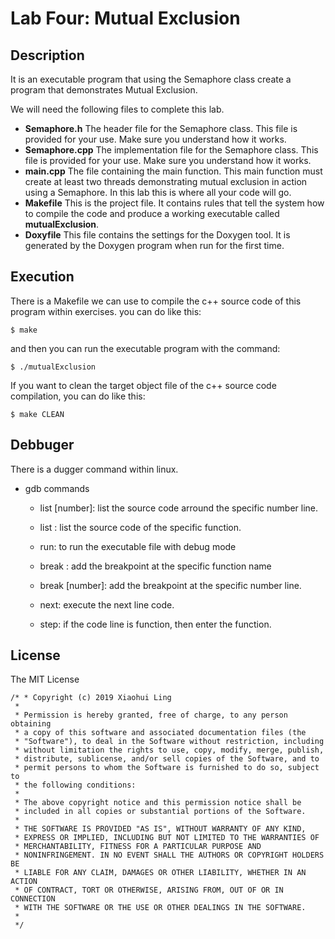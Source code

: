# Lab Four: Mutual Exclusion

## Description
It is an executable program that using the Semaphore class create a program that demonstrates Mutual
Exclusion.

We will need the following files to complete this lab.
- **Semaphore.h** The header file for the Semaphore class. This file is provided for your use. Make sure you understand how it works.
- **Semaphore.cpp** The implementation file for the Semaphore class. This file is provided for your use. Make sure you understand how it works.
- **main.cpp** The file containing the main function. This main function must create at least two threads demonstrating mutual exclusion in action using a Semaphore. In this lab this is where all your code will go.
- **Makefile** This is the project file. It contains rules that tell the system how to compile the code and produce a working executable called **mutualExclusion**.
- **Doxyfile** This file contains the settings for the Doxygen tool. It is generated by the Doxygen program when run for the first time.

## Execution
There is a Makefile we can use to compile the c++ source code of this program within exercises. you can do like this:
```
$ make
```
and then you can run the executable program with the command:
```
$ ./mutualExclusion
```
If you want to clean the target object file of the c++ source code compilation, you can do like this:
```
$ make CLEAN
```

## Debbuger
There is a dugger command within linux.

- gdb commands
  - list [number]: list the source code arround the specific number line.

  - list : list the source code of the specific function.

  - run: to run the executable file with debug mode

  - break : add the breakpoint at the specific function name

  - break [number]: add the breakpoint at the specific number line.

  - next: execute the next line code.

  - step: if the code line is function, then enter the function.
  
  
## License
The MIT License
```
/* * Copyright (c) 2019 Xiaohui Ling
 * 
 * Permission is hereby granted, free of charge, to any person obtaining
 * a copy of this software and associated documentation files (the
 * "Software"), to deal in the Software without restriction, including
 * without limitation the rights to use, copy, modify, merge, publish,
 * distribute, sublicense, and/or sell copies of the Software, and to
 * permit persons to whom the Software is furnished to do so, subject to
 * the following conditions:
 * 
 * The above copyright notice and this permission notice shall be
 * included in all copies or substantial portions of the Software.
 * 
 * THE SOFTWARE IS PROVIDED "AS IS", WITHOUT WARRANTY OF ANY KIND,
 * EXPRESS OR IMPLIED, INCLUDING BUT NOT LIMITED TO THE WARRANTIES OF
 * MERCHANTABILITY, FITNESS FOR A PARTICULAR PURPOSE AND
 * NONINFRINGEMENT. IN NO EVENT SHALL THE AUTHORS OR COPYRIGHT HOLDERS BE
 * LIABLE FOR ANY CLAIM, DAMAGES OR OTHER LIABILITY, WHETHER IN AN ACTION
 * OF CONTRACT, TORT OR OTHERWISE, ARISING FROM, OUT OF OR IN CONNECTION
 * WITH THE SOFTWARE OR THE USE OR OTHER DEALINGS IN THE SOFTWARE.
 * 
 */
 ```
